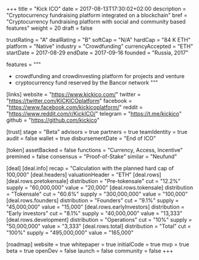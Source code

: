 +++
title = "Kick ICO"
date = 2017-08-13T17:30:02+02:00
description = "Cryptocurrency fundraising platform integrated on a blockchain"
bref = "Cryptocurrency fundraising platform with social and community based features"
weight = 20
draft = false

trustRating = "A"
dealRating = "B"
softCap = "N/A"
hardCap = "84 K ETH"
platform = "Native"
industry = "Crowdfunding"
currencyAccepted = "ETH"
startDate = 2017-08-29
endDate = 2017-09-16
founded = "Russia, 2017"

features = """
- crowdfunding and crowdinvesting platform for projects and venture
- cryptocurrency fund reserved by the Bancor network
"""

[links]
  website = "https://www.kickico.com/"
  twitter = "https://twitter.com/KICKICOplatform"
  facebook = "https://www.facebook.com/kickicoplatform/"
  reddit = "https://www.reddit.com/r/KickICO/"
  telegram = "https://t.me/kickico"
  github = "https://github.com/kickico"


[trust]
  stage = "Beta"
  advisors = true
  partners = true
  teamIdentity = true
  audit = false
  wallet = true
  disbursementDate = "End of ICO"

[token]
  assetBacked = false
  functions = "Currency, Access, Incentive"
  premined = false
  consensus = "Proof-of-Stake"
  similar = "Neufund"

[deal]
  [deal.info]
    recap = "Calculation with the planned hard cap of 100,000"
  [deal.headers]
    valuationHeader = "ETH"
  [deal.rows]
    [deal.rows.pretokensale]
      distribution = "Pre-tokensale"
      cut = "12.2%"
      supply = "60,000,000"
      value = "20,000"
    [deal.rows.tokensale]
      distribution = "Tokensale"
      cut = "60.6%"
      supply = "300,000,000"
      value = "100,000"
    [deal.rows.founders]
      distribution = "Founders"
      cut = "9.1%"
      supply = "45,000,000"
      value = "15,000"
    [deal.rows.earlyInvestors]
      distribution = "Early investors"
      cut = "8.1%"
      supply = "40,000,000"
      value = "13,333"
    [deal.rows.development]
      distribution = "Operations"
      cut = "10%"
      supply = "50,000,000"
      value = "3,333"
    [deal.rows.total]
      distribution = "Total"
      cut = "100%"
      supply = "495,000,000"
      value = "165,000"

[roadmap]
  website = true
  whitepaper = true
  initialCode = true
  mvp = true
  beta = true
  openDev = false
  launch = false
  community = false
+++
